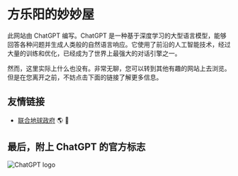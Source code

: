 # 方乐阳的妙妙屋

此网站由 ChatGPT 编写。ChatGPT 是一种基于深度学习的大型语言模型，能够回答各种问题并生成人类般的自然语言响应。它使用了前沿的人工智能技术，经过大量的训练和优化，已经成为了世界上最强大的对话引擎之一。

然而，这里实际上什么也没有。非常无聊，您可以转到其他有趣的网站上去浏览。但是在您离开之前，不妨点击下面的链接了解更多信息。

## 友情链接

- [联合地球政府](https://uegov.world/) :earth_americas: :rocket:

  

## 最后，附上 ChatGPT 的官方标志

![ChatGPT logo](https://blog.lambdo.com/content/images/size/w1000/2020/11/openai-logo-vertical-dimensional-purple-e1588267015132.png)

